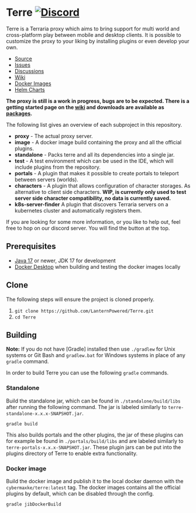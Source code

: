 # Terre [![Discord](https://img.shields.io/badge/chat-on%20discord-6E85CF.svg)](https://discord.gg/ArSrsuU)

Terre is a Terraria proxy which aims to bring support for multi world and cross-platform play 
between mobile and desktop clients. It is possible to customize the proxy to your liking by 
installing plugins or even develop your own.

* [Source]
* [Issues]
* [Discussions]
* [Wiki]
* [Docker Images]
* [Helm Charts]

**The proxy is still is a work in progress, bugs are to be expected. There is a getting started 
page on the [wiki] and downloads are available as
[packages](https://github.com/orgs/LanternPowered/packages?repo_name=Terre).**
 
The following list gives an overview of each subproject in this repository.

* **proxy** - The actual proxy server.
* **image** - A docker image build containing the proxy and all the official plugins.
* **standalone** - Packs terre and all its dependencies into a single jar.
* **test** - A test environment which can be used in the IDE, which will include plugins from the 
  repository.
* **portals** - A plugin that makes it possible to create portals to teleport between servers 
  (worlds).
* **characters** - A plugin that allows configuration of character storages. As alternative to 
  client side characters. **WIP, is currently only used to test server side character 
  compatibility, no data is currently saved.**
* **k8s-server-finder** A plugin that discovers Terraria servers on a kubernetes cluster and 
  automatically registers them.

If you are looking for some more information, or you like to help out, feel free to hop on our 
discord server. You will find the button at the top.

## Prerequisites
* [Java 17] or newer, JDK 17 for development
* [Docker Desktop] when building and testing the docker images locally

## Clone
The following steps will ensure the project is cloned properly.
1. `git clone https://github.com/LanternPowered/Terre.git`
2. `cd Terre`

## Building
__Note:__ If you do not have [Gradle] installed then use `./gradlew` for Unix systems or Git Bash and 
`gradlew.bat` for Windows systems in place of any `gradle` command.

In order to build Terre you can use the following `gradle` commands.

### Standalone
Build the standalone jar, which can be found in `./standalone/build/libs` after running the 
following command. The jar is labeled similarly to `terre-standalone-x.x.x-SNAPSHOT.jar`.
```
gradle build
```
This also builds portals and the other plugins, the jar of these plugins can for example be 
found in `./portals/build/libs` and are labeled similarly to `terre-portals-x.x.x-SNAPSHOT.jar`. 
These plugin jars can be put into the plugins directory of Terre to enable extra functionality.

### Docker image
Build the docker image and publish it to the local docker daemon with the 
`cybermaxke/terre:latest` tag. The docker images contains all the official plugins by default, 
which can be disabled through the config.
```
gradle jibDockerBuild
```

[Source]: https://github.com/LanternPowered/Terre
[Issues]: https://github.com/LanternPowered/Terre/issues
[Discussions]: https://github.com/LanternPowered/Terre/discussions
[Wiki]: https://github.com/LanternPowered/Terre/wiki
[Docker Images]: https://hub.docker.com/r/cybermaxke/terre
[Java 17]: https://www.oracle.com/java/technologies/javase/jdk17-archive-downloads.html
[Docker Desktop]: https://www.docker.com/products/docker-desktop
[Helm Charts]: https://github.com/Cybermaxke/terraria-helm-charts
